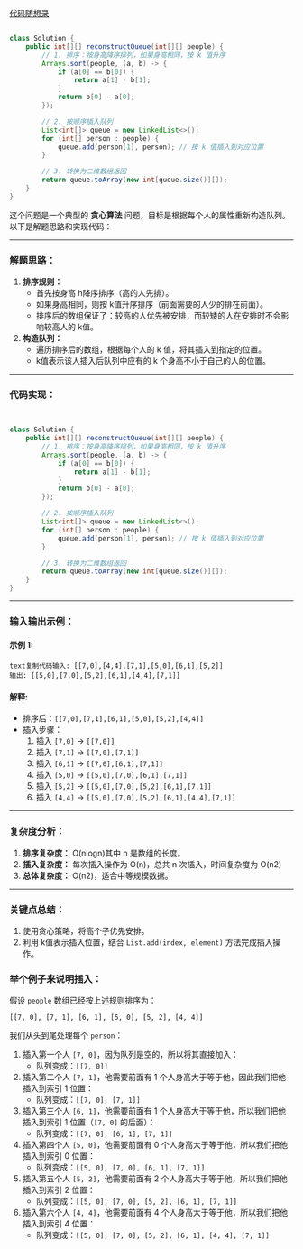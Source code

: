 [代码随想录](https://www.programmercarl.com/0406.根据身高重建队列.html#思路)





```java

class Solution {
    public int[][] reconstructQueue(int[][] people) {
        // 1. 排序：按身高降序排列，如果身高相同，按 k 值升序
        Arrays.sort(people, (a, b) -> {
            if (a[0] == b[0]) {
                return a[1] - b[1];
            }
            return b[0] - a[0];
        });

        // 2. 按顺序插入队列
        List<int[]> queue = new LinkedList<>();
        for (int[] person : people) {
            queue.add(person[1], person); // 按 k 值插入到对应位置
        }

        // 3. 转换为二维数组返回
        return queue.toArray(new int[queue.size()][]);
    }
}
```



这个问题是一个典型的 **贪心算法** 问题，目标是根据每个人的属性重新构造队列。以下是解题思路和实现代码：

------

### **解题思路：**

1. **排序规则：**
   - 首先按身高 h降序排序（高的人先排）。
   - 如果身高相同，则按 k值升序排序（前面需要的人少的排在前面）。
   - 排序后的数组保证了：较高的人优先被安排，而较矮的人在安排时不会影响较高人的 k值。
2. **构造队列：**
   - 遍历排序后的数组，根据每个人的 k 值，将其插入到指定的位置。
   - k值表示该人插入后队列中应有的 k 个身高不小于自己的人的位置。

------

### **代码实现：**

```java


class Solution {
    public int[][] reconstructQueue(int[][] people) {
        // 1. 排序：按身高降序排列，如果身高相同，按 k 值升序
        Arrays.sort(people, (a, b) -> {
            if (a[0] == b[0]) {
                return a[1] - b[1];
            }
            return b[0] - a[0];
        });

        // 2. 按顺序插入队列
        List<int[]> queue = new LinkedList<>();
        for (int[] person : people) {
            queue.add(person[1], person); // 按 k 值插入到对应位置
        }

        // 3. 转换为二维数组返回
        return queue.toArray(new int[queue.size()][]);
    }
}
```

------

### **输入输出示例：**

#### 示例 1:

```
text复制代码输入: [[7,0],[4,4],[7,1],[5,0],[6,1],[5,2]]
输出: [[5,0],[7,0],[5,2],[6,1],[4,4],[7,1]]
```

#### 解释:

- 排序后：`[[7,0],[7,1],[6,1],[5,0],[5,2],[4,4]]`
- 插入步骤：
  1. 插入 `[7,0]` -> `[[7,0]]`
  2. 插入 `[7,1]` -> `[[7,0],[7,1]]`
  3. 插入 `[6,1]` -> `[[7,0],[6,1],[7,1]]`
  4. 插入 `[5,0]` -> `[[5,0],[7,0],[6,1],[7,1]]`
  5. 插入 `[5,2]` -> `[[5,0],[7,0],[5,2],[6,1],[7,1]]`
  6. 插入 `[4,4]` -> `[[5,0],[7,0],[5,2],[6,1],[4,4],[7,1]]`

------

### **复杂度分析：**

1. **排序复杂度：** O(nlog⁡n)其中 n 是数组的长度。
2. **插入复杂度：** 每次插入操作为 O(n)，总共 n 次插入，时间复杂度为 O(n2)
3. **总体复杂度：** O(n2)，适合中等规模数据。

------

### **关键点总结：**

1. 使用贪心策略，将高个子优先安排。
2. 利用 k值表示插入位置，结合 `List.add(index, element)` 方法完成插入操作。





### **举个例子来说明插入：**

假设 `people` 数组已经按上述规则排序为：

```
[[7, 0], [7, 1], [6, 1], [5, 0], [5, 2], [4, 4]]
```

我们从头到尾处理每个 `person`：

1. 插入第一个人 `[7, 0]`，因为队列是空的，所以将其直接加入：
   - 队列变成：`[[7, 0]]`
2. 插入第二个人 `[7, 1]`，他需要前面有 1 个人身高大于等于他，因此我们把他插入到索引 1 位置：
   - 队列变成：`[[7, 0], [7, 1]]`
3. 插入第三个人 `[6, 1]`，他需要前面有 1 个人身高大于等于他，所以我们把他插入到索引 1 位置（`[7, 0]` 的后面）：
   - 队列变成：`[[7, 0], [6, 1], [7, 1]]`
4. 插入第四个人 `[5, 0]`，他需要前面有 0 个人身高大于等于他，所以我们把他插入到索引 0 位置：
   - 队列变成：`[[5, 0], [7, 0], [6, 1], [7, 1]]`
5. 插入第五个人 `[5, 2]`，他需要前面有 2 个人身高大于等于他，所以我们把他插入到索引 2 位置：
   - 队列变成：`[[5, 0], [7, 0], [5, 2], [6, 1], [7, 1]]`
6. 插入第六个人 `[4, 4]`，他需要前面有 4 个人身高大于等于他，所以我们把他插入到索引 4 位置：
   - 队列变成：`[[5, 0], [7, 0], [5, 2], [6, 1], [4, 4], [7, 1]]`




